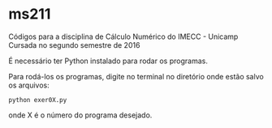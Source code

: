 # ms211
Códigos para a disciplina de Cálculo Numérico do IMECC - Unicamp
Cursada no segundo semestre de 2016

É necessário ter Python instalado para rodar os programas.

Para rodá-los os programas, digite no terminal no diretório onde estão salvo os arquivos:
```
python exer0X.py
```
onde X é o número do programa desejado.
